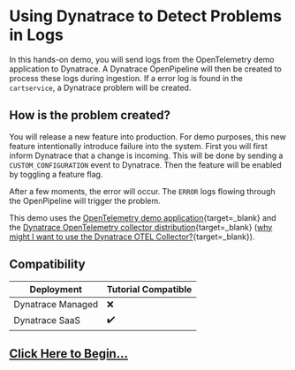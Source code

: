 # Using Dynatrace to Detect Problems in Logs

In this hands-on demo, you will send logs from the OpenTelemetry demo application to Dynatrace.
A Dynatrace OpenPipeline will then be created to process these logs during ingestion.
If a error log is found in the `cartservice`, a Dynatrace problem will be created.

## How is the problem created?
You will release a new feature into production. For demo purposes, this new feature intentionally introduce failure into the system.
First you will first inform Dynatrace that a change is incoming. This will be done by sending a `CUSTOM_CONFIGURATION` event to Dynatrace.
Then the feature will be enabled by toggling a feature flag.

After a few moments, the error will occur. The `ERROR` logs flowing through the OpenPipeline will trigger the problem.

This demo uses the [OpenTelemetry demo application](https://opentelemetry.io/docs/demo){target=_blank} and the [Dynatrace OpenTelemetry collector distribution](https://docs.dynatrace.com/docs/extend-dynatrace/opentelemetry/collector){target=_blank} ([why might I want to use the Dynatrace OTEL Collector?](resources.md#why-would-i-use-the-dynatrace-otel-collector){target=_blank}).

## Compatibility

| Deployment         | Tutorial Compatible |
|--------------------|---------------------|
| Dynatrace Managed  | ❌                 |
| Dynatrace SaaS     | ✔️                 |

## [Click Here to Begin...](getting-started.md)